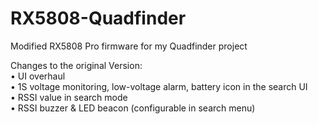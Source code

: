 # RX5808-Quadfinder
Modified RX5808 Pro firmware for my Quadfinder project

Changes to the original Version: <br>
• UI overhaul<br>
• 1S voltage monitoring, low-voltage alarm, battery icon in the search UI<br>
• RSSI value in search mode<br>
• RSSI buzzer & LED beacon (configurable in search menu)<br>

